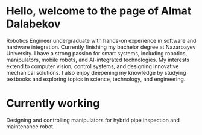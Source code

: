 # Hello, welcome to the page of Almat Dalabekov

Robotics Engineer undergraduate with hands-on experience in software and hardware integration. Currently finishing my bachelor degree at Nazarbayev University. 
I have a strong passion for smart systems, including robotics, manipulators, mobile robots, and AI-integrated technologies. My interests extend to computer vision, control systems, and designing innovative mechanical solutions. I also enjoy deepening my knowledge by studying textbooks and exploring topics in science, technology, and engineering.

# Currently working

Designing and controlling manipulators for hybrid pipe inspection and maintenance robot. 
